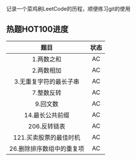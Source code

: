 记录一个菜鸡刷LeetCode的历程，顺便练习git的使用


## 热题HOT100进度
| 题目            | 状态  |
|:-------------:|:---:|
| 1\.两数之和       | AC  |
| 2\.两数相加       | AC  |
| 3\.无重复字符的最长子串 | AC  |
| 7\.整数反转       | AC  |
| 9\.回文数       | AC  |
| 14\.最长公共前缀       | AC  |
| 206\.反转链表       | AC  |
| 121\.买卖股票的最佳时机       | AC  |
| 26\.删除排序数组中的重复项       | AC  |